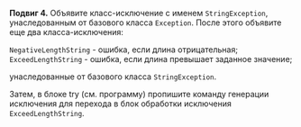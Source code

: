**Подвиг 4.** Объявите класс-исключение с именем `StringException`, унаследованным от базового класса `Exception`.
После этого объявите еще два класса-исключения:

`NegativeLengthString` - ошибка, если длина отрицательная; \
`ExceedLengthString` - ошибка, если длина превышает заданное значение;

унаследованные от базового класса `StringException`.

Затем, в блоке try (см. программу) пропишите команду генерации исключения для перехода в блок обработки
исключения `ExceedLengthString`.